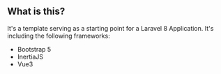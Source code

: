 ## What is this?
It's a template serving as a starting point for a Laravel 8 Application. It's including the following frameworks:

- Bootstrap 5
- InertiaJS
- Vue3
